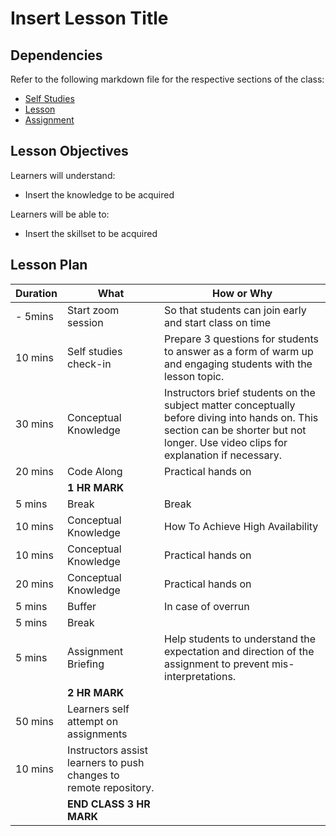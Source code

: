 # Insert Lesson Title

## Dependencies

Refer to the following markdown file for the respective sections of the class:
- [Self Studies](./studies.md)
- [Lesson](./lesson.md)
- [Assignment](./assignment.md)

## Lesson Objectives

Learners will understand:
- Insert the knowledge to be acquired

Learners will be able to:
- Insert the skillset to be acquired


## Lesson Plan

|Duration|What|How or Why|
|--------|-----|-------|
|- 5mins |Start zoom session|So that students can join early and start class on time|
|10 mins|Self studies check-in|Prepare 3 questions for students to answer as a form of warm up and engaging students with the lesson topic.|
|30 mins|Conceptual Knowledge| Instructors brief students on the subject matter conceptually before diving into hands on. This section can be shorter but not longer. Use video clips for explanation if necessary.|
|20 mins|Code Along| Practical hands on|
||**1 HR MARK**|
|5 mins|Break|Break|
|10 mins|Conceptual Knowledge| How To Achieve High Availability|
|10 mins|Conceptual Knowledge| Practical hands on|
|20 mins|Conceptual Knowledge| Practical hands on|
|5 mins|Buffer|In case of overrun|
|5 mins|Break||
|5 mins|Assignment Briefing|Help students to understand the expectation and direction of the assignment to prevent mis-interpretations.|
||**2 HR MARK**|
|50 mins|Learners self attempt on assignments|
|10 mins|Instructors assist learners to push changes to remote repository.|
||**END CLASS 3 HR MARK**|

